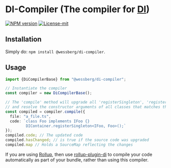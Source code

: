 # DI-Compiler (The compiler for [DI](https://www.npmjs.com/package/@wessberg/di))
[![NPM version][npm-version-image]][npm-version-url]
[![License-mit][license-mit-image]][license-mit-url]

[license-mit-url]: https://opensource.org/licenses/MIT

[license-mit-image]: https://img.shields.io/badge/License-MIT-yellow.svg

[npm-version-url]: https://www.npmjs.com/package/@wessberg/di-compiler

[npm-version-image]: https://badge.fury.io/js/%40wessberg%2Fdi-compiler.svg

## Installation
Simply do: `npm install @wessberg/di-compiler`.

## Usage
```typescript
import {DiCompilerBase} from "@wessberg/di-compiler";

// Instantiate the compiler
const compiler = new DiCompilerBase();

// The 'compile' method will upgrade all 'registerSingleton', 'registerTransient', 'get' and 'has' calls throughout the code
// and resolve the constructor arguments of all classes that matches the provided services
const compiled = compiler.compile({
  file: "a_file.ts",
  code: `class Foo implements IFoo {}
         DIContainer.registerSingleton<IFoo, Foo>();`
});
compiled.code; // The updated code
compiled.hasChanged; // is true if the source code was upgraded
compiled.map // Holds a SourceMap reflecting the changes
```

If you are using [Rollup](https://github.com/rollup/rollup), then use [rollup-plugin-di](https://github.com/wessberg/rollup-plugin-di) to compile your code automatically as part of your bundle, rather than using this compiler.